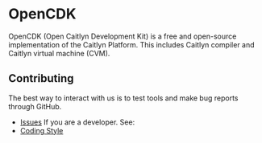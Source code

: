 # OpenCDK
OpenCDK (Open Caitlyn Development Kit) is a free and open-source implementation of the Caitlyn Platform. This includes Caitlyn compiler and Caitlyn virtual machine (CVM).
## Contributing
The best way to interact with us is to test tools and make bug reports through GitHub.
* [Issues](https://github.com/ackerman2001/OpenCDK/issues)
If you are a developer. See:
* [Coding Style](https://github.com/ackerman2001/OpenCDK/wiki/Coding-Style)
